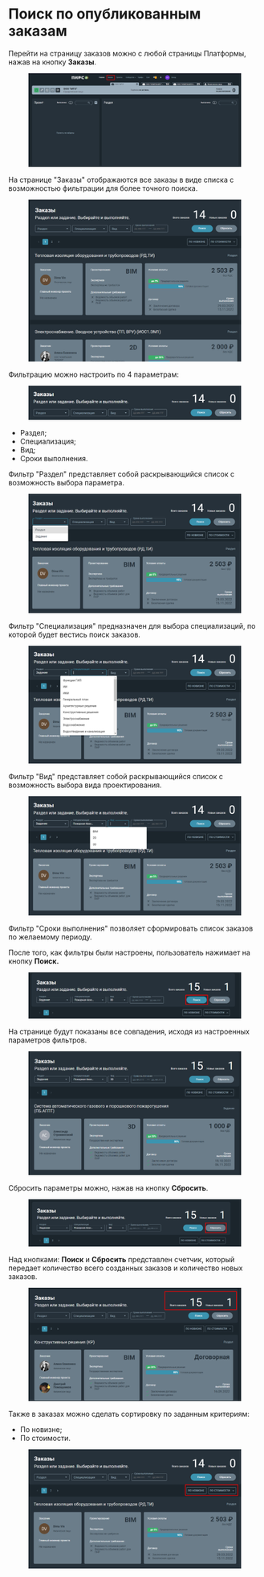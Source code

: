 # Поиск по опубликованным заказам

Перейти на страницу заказов можно с любой страницы Платформы, нажав на кнопку **Заказы**.

<figure><img src="../../.gitbook/assets/image (456).png" alt=""><figcaption></figcaption></figure>

На странице "Заказы" отображаются все заказы в виде списка с возможностью фильтрации для более точного поиска.&#x20;

<figure><img src="../../.gitbook/assets/image (674).png" alt=""><figcaption></figcaption></figure>

Фильтрацию можно настроить по 4 параметрам:

<figure><img src="../../.gitbook/assets/image (519).png" alt=""><figcaption></figcaption></figure>

* Раздел;
* Специализация;
* Вид;
* Сроки выполнения.

Фильтр "Раздел" представляет собой раскрывающийся список с возможность выбора параметра.

<figure><img src="../../.gitbook/assets/image (697).png" alt=""><figcaption></figcaption></figure>

Фильтр "Специализация" предназначен для выбора специализаций, по которой будет вестись поиск заказов.

<figure><img src="../../.gitbook/assets/image (521).png" alt=""><figcaption></figcaption></figure>

Фильтр "Вид" представляет собой раскрывающийся список с возможность выбора вида проектирования.

<figure><img src="../../.gitbook/assets/image (687).png" alt=""><figcaption></figcaption></figure>

Фильтр "Сроки выполнения"  позволяет сформировать список заказов по желаемому периоду.

После того, как фильтры были настроены, пользователь нажимает на кнопку **Поиск.**

<figure><img src="../../.gitbook/assets/image (627).png" alt=""><figcaption></figcaption></figure>

На странице будут показаны все совпадения, исходя из настроенных параметров фильтров.

<figure><img src="../../.gitbook/assets/image (520).png" alt=""><figcaption></figcaption></figure>

Сбросить параметры можно, нажав на кнопку **Сбросить**.

<figure><img src="../../.gitbook/assets/image (659).png" alt=""><figcaption></figcaption></figure>

Над кнопками: **Поиск** и **Сбросить** представлен счетчик, который передает количество всего созданных заказов и количество новых заказов.

<figure><img src="../../.gitbook/assets/image (618).png" alt=""><figcaption></figcaption></figure>

Также в заказах можно сделать сортировку по заданным критериям:

* По новизне;
* По стоимости.

<figure><img src="../../.gitbook/assets/image (666).png" alt=""><figcaption></figcaption></figure>
